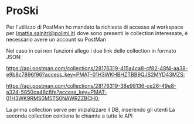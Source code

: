 # ProSki

Per l'utilizzo di PostMan ho mandato la richiesta di accesso al workspace per (mattia.salnitri@polimi.it) dove sono presenti le collection interessate, è necessario
avere un account su PostMan

Nel caso in cui non funzioni allego i due link delle collection in formato JSON:

https://api.postman.com/collections/28176319-415a4ca8-cf82-48f4-aa38-e9b8c7896f96?access_key=PMAT-01H3WKHBHZTBB9QJS2MYD43MZS;

https://api.postman.com/collections/28176319-38e98136-ce26-49e8-a324-5850ca48c8fe?access_key=PMAT-01H3WK9RMS0M5TS0NAWRZZBCH0;

La prima collection serve per inizializzare il DB, inserendo gli utenti
La seconda collection contiene le chiamte a tutte le API 
